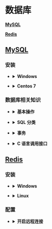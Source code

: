 # **数据库**
   [**MySQL**](#MySQL)

   [**Redis**](#Redis)

## [**MySQL**](https://www.mysql.com/)
### **安装**

- <b><details><summary>**Windows**</summary></b>

  1. 压缩包下载地址：<https://downloads.mysql.com/archives/community/>
     ![down](https://github.com/Mmmmmmi/MyNote/blob/master/resource/MySQLDown.png)
  2. 下载完成后，将压缩包解压到解压到想安装的路径。
     ![](https://github.com/Mmmmmmi/MyNote/blob/master/resource/MySQLPATH.png)
  3. 将该目录下的 bin 添加到系统 path 系统变量中，右键我的电脑（此电脑)-- 高级系统设置 -- 环境变量 -- 下面的系统变量（S）中的 path 变量 --- 编辑 -- 新建。
     ![](https://github.com/Mmmmmmi/MyNote/blob/master/resource/binpath.png)
     ![](https://github.com/Mmmmmmi/MyNote/blob/master/resource/addpath.png)
  4. 以管理员运行 CMD（右键左下角 Window PowerShell 管理员也行)，进入 MySQL 的 bin 目录下，输入`mysqld install` 再输入` mysqld --initialize-insecure`
     ![](https://github.com/Mmmmmmi/MyNote/blob/master/resource/install.png)
     ![](https://github.com/Mmmmmmi/MyNote/blob/master/resource/init.png)
  5. 启动 MySQL 服务，在任意目录下均可。输入` net start mysql`
     ![](https://github.com/Mmmmmmi/MyNote/blob/master/resource/start.png)
  6. 初次安装，配置 root 密码，在打开的 CMD 界面，输入 ` mysql -u root`，首次登陆无需密码，直接回车。
     ![](https://github.com/Mmmmmmi/MyNote/blob/master/resource/rootinit.png)
  7. 输入` ALTER USER 'root'@'localhost' IDENTIFIED BY 'new password';`   `new password` 为新密码。输入完成后，退出（输入 quit)。
     ![](https://github.com/Mmmmmmi/MyNote/blob/master/resource/newpasswd.png)
  8. 重新登陆`mysql -u root -p`，这次输入新的密码登陆即可。

</details>

- <b><details><summary>**Centos 7**</summary></b>

  1. 添加 Yum Repository
     ` wget -i -c http://dev.mysql.com/get/mysql80-community-release-el7-2.noarch.rpm`
     ` mysql57-community-release-el7-10.noarch.rpm` 是版本号，具体版本可以到
     [MySQL 官网』: https://dev.mysql.com/downloads/repo/yum/
     修改。
  2. 下载完成后，安装` yum -y install mysql80-community-release-el7-2.noarch.rpm`
  3. 库安装完之后，开始安装`yum -y install mysql-community-server `
  4. 启动数据库服务，` systemctl start  mysqld.service`，查看状态 `systemctl status mysqld.service`
  5. 查看默认生成的`root`密码，` grep "password" /var/log/mysqld.log`
  6. 登陆数据库，` mysql -uroot -p`，输入刚才的密码。
  7. 修改密码，` ALTER USER 'root'@'localhost' IDENTIFIED BY 'new password';`，` new password` 为新的密码。
  8. 问题：可能由于依赖不足产生问题，可以尝试下面的命令移除对` mariadb-libs`：` yum -y remove mariadb-libs `

   </details>

### **数据库相关知识**

- <b><details><summary>**基本操作** </summary></b>

   ```sql
   # 连接服务器
   mysql -h 127.0.0.1 -P 3306  -u root -p

   # 初次登陆修改密码
   ALTER USER 'root'@'localhost' IDENTIFIED BY 'new password';

   # 创建数据库
   create database helloworld;

   # 选择数据库
   use helloworld;

   # 创建数据库表
   create table student(id int,name varchar(32),gender varchar(2));

   # 表中插入数据
   insert into student (id, name, gender) values (1, '张三', '男'); insert into student (id, name, gender) values (2, '李四', '女'); insert into student (id, name, gender) values (3, '王五', '男');

   # 批量插入数据
   insert into student (id, name, gender) values (3, '王五', '男'),(4, '王麻子', '男'));

   # 查询表中的数据
   select * from student;

   # 查看引擎
   show engines;

   ```
   </details>

- <b><details><summary>**SQL 分类** </summary></b>

   **数据库定义语言 (Data Define Language，DDL)**
   - 定义数据库的模式、外模式、和内模式
   - 定义模式 / 内模式和外模式 / 模式二级映像
   - 定义有关的约束条件维护数据的存储结果
   ```
   create drop alter
   ```

   **数据库操纵语言 (Data Manipulation Language，DML)**
   - 实现对数据库的基本操作，包括检索、更新（包括插入、修改和删除) 等
   ```
   insert delete update
   ```

   **数据库控制语言 (Data Control Language，DCL)**
   - 负责管理数据库权限以及事务
   ```
   grant revoke commit
   ```

</details>

- <b><details><summary>**事务** </summary></b>

  - **原子性（Atomicity）**，原子性是指事务包含的所有操作要么全部成功，要么全部失败回滚，因此事务的操作如果成功就必须要完全应用到数据库，如果操作失败则不能对数据库有任何影响。
  - **一致性（Consistency）**，一致性是指事务必须使数据库从一个一致性状态变换到另一个一致性状态，也就是说一个事务执行之前和执行之后都必须处于一致性状态。拿转账来说，假设用户 A 和用户 B 两者的钱加起来一共是 5000，那么不管 A 和 B 之间如何转账，转几次账，事务结束后两个用户的钱相加起来应该还得是 5000，这就是事务的一致性。
  - **隔离性（Isolation）**，隔离性是当多个用户并发访问数据库时，比如操作同一张表时，数据库为每一个用户开启的事务，不能被其他事务的操作所干扰，多个并发事务之间要相互隔离。即要达到这么一种效果：对于任意两个并发的事务 T1 和 T2，在事务 T1 看来，T2 要么在 T1 开始之前就已经结束，要么在 T1 结束之后才开始，这样每个事务都感觉不到有其他事务在并发地执行。
  - **持久性（Durability）**，持久性是指一个事务一旦被提交了，那么对数据库中的数据的改变就是永久性的，即便是在数据库系统遇到故障的情况下也不会丢失提交事务的操作。例如我们在使用 JDBC 操作数据库时，在提交事务方法后，提示用户事务操作完成，当我们程序执行完成直到看到提示后，就可以认定事务已经正确提交，即使这时候数据库出现了问题，也必须要将我们的事务完全执行完成，否则就会造成我们看到提示事务处理完毕，但是数据库因为故障而没有执行事务的重大错误。

</details>

- <b><details><summary>**C 语言调用接口** </summary></b>

   ```c++
   sudo yum install mysql-devel -y 	//安装开发包
   ```
</details>



## [**Redis**](https://redis.io/)

### **安装**
- <b><details><summary>**Windows** </summary></b>

   - 在GitHub上下载[压缩包](https://github.com/microsoftarchive/redis/releases)，这里使用的是压缩包的安装方法。
   - 解压到指定文件夹，将该文件夹添加到环境变量。
   - 打开powershell 输入`redis-server.exe`，显示运行即成功。如果没有添加环境变量，则需要从终端中进入文件夹，然后启动。
   
 </details>

- <b><details><summary>**Linux** </summary></b>

  - **Centos 7**

      其他版本的Centos系统，参考[官网](https://redis.io/download)。
   ```c
   sudo yum install redis
   systemctl start redis  //centos7
   service redis start    //centos6及以下
   systemctl status redis //查看启动状态
   ```

</details>

### **配置**
- <b><details><summary>**开启远程连接** </summary></b>

   - **windows**

      进入安装目录下，找到`redis.windows.conf`，打开，找到`bind 127.0.0.1` 修改为 `# bind 127.0.0.1` ，保存退出
   - **Linux**
   ```c
   sudo vim /etc/redis.conf
   //找到 bind 127.0.0.1 修改为下面
   # bind 127.0.0.1   //保存退出
   //重启服务
   service redis restart
   //在终端输入
   ps -ef | grep redis
   //输出
   redis 16274 1 0 09:56 ?  00:00:01 /usr/bin/redis-server *:6379
   // * 表示允许所有的ip连接到本服务上
   ```

</details>
